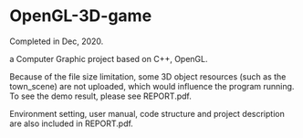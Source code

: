 # OpenGL-3D-game

Completed in Dec, 2020.

a Computer Graphic project based on C++, OpenGL.

Because of the file size limitation, some 3D object resources (such as the town_scene) are not uploaded, which would influence the program running. To see the demo result, please see REPORT.pdf.

Environment setting, user manual, code structure and project description are also included in REPORT.pdf.
